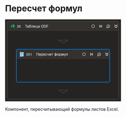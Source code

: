 # Пересчет формул

![](<../../../../.gitbook/assets1/Cropped-FormulaRecalc.png>)

Компонент, пересчитывающий формулы листов Excel.
